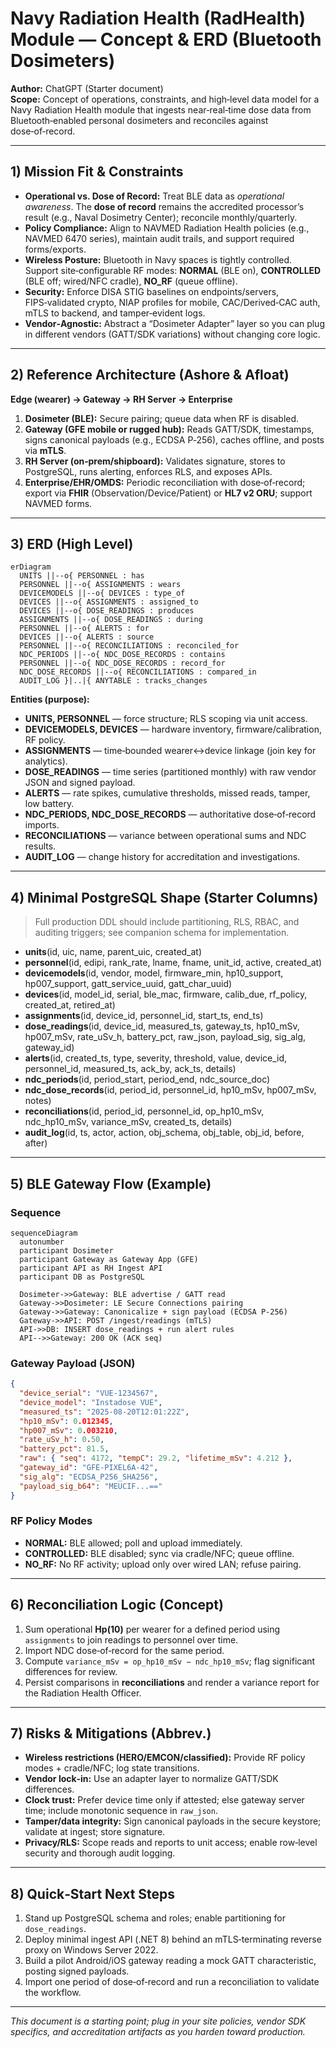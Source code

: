# Navy Radiation Health (RadHealth) Module — Concept & ERD (Bluetooth Dosimeters)

**Author:** ChatGPT (Starter document)  
**Scope:** Concept of operations, constraints, and high‑level data model for a Navy Radiation Health module that ingests near‑real‑time dose data from Bluetooth‑enabled personal dosimeters and reconciles against dose‑of‑record.

---

## 1) Mission Fit & Constraints

- **Operational vs. Dose of Record:** Treat BLE data as *operational awareness*. The **dose of record** remains the accredited processor’s result (e.g., Naval Dosimetry Center); reconcile monthly/quarterly.  
- **Policy Compliance:** Align to NAVMED Radiation Health policies (e.g., NAVMED 6470 series), maintain audit trails, and support required forms/exports.  
- **Wireless Posture:** Bluetooth in Navy spaces is tightly controlled. Support site‑configurable RF modes: **NORMAL** (BLE on), **CONTROLLED** (BLE off; wired/NFC cradle), **NO_RF** (queue offline).  
- **Security:** Enforce DISA STIG baselines on endpoints/servers, FIPS‑validated crypto, NIAP profiles for mobile, CAC/Derived‑CAC auth, mTLS to backend, and tamper‑evident logs.  
- **Vendor‑Agnostic:** Abstract a “Dosimeter Adapter” layer so you can plug in different vendors (GATT/SDK variations) without changing core logic.

---

## 2) Reference Architecture (Ashore & Afloat)

**Edge (wearer) → Gateway → RH Server → Enterprise**

1. **Dosimeter (BLE):** Secure pairing; queue data when RF is disabled.  
2. **Gateway (GFE mobile or rugged hub):** Reads GATT/SDK, timestamps, signs canonical payloads (e.g., ECDSA P‑256), caches offline, and posts via **mTLS**.  
3. **RH Server (on‑prem/shipboard):** Validates signature, stores to PostgreSQL, runs alerting, enforces RLS, and exposes APIs.  
4. **Enterprise/EHR/OMDS:** Periodic reconciliation with dose‑of‑record; export via **FHIR** (Observation/Device/Patient) or **HL7 v2 ORU**; support NAVMED forms.

---

## 3) ERD (High Level)

```mermaid
erDiagram
  UNITS ||--o{ PERSONNEL : has
  PERSONNEL ||--o{ ASSIGNMENTS : wears
  DEVICEMODELS ||--o{ DEVICES : type_of
  DEVICES ||--o{ ASSIGNMENTS : assigned_to
  DEVICES ||--o{ DOSE_READINGS : produces
  ASSIGNMENTS ||--o{ DOSE_READINGS : during
  PERSONNEL ||--o{ ALERTS : for
  DEVICES ||--o{ ALERTS : source
  PERSONNEL ||--o{ RECONCILIATIONS : reconciled_for
  NDC_PERIODS ||--o{ NDC_DOSE_RECORDS : contains
  PERSONNEL ||--o{ NDC_DOSE_RECORDS : record_for
  NDC_DOSE_RECORDS ||--o{ RECONCILIATIONS : compared_in
  AUDIT_LOG }|..|{ ANYTABLE : tracks_changes
```

**Entities (purpose):**
- **UNITS, PERSONNEL** — force structure; RLS scoping via unit access.  
- **DEVICEMODELS, DEVICES** — hardware inventory, firmware/calibration, RF policy.  
- **ASSIGNMENTS** — time‑bounded wearer↔device linkage (join key for analytics).  
- **DOSE_READINGS** — time series (partitioned monthly) with raw vendor JSON and signed payload.  
- **ALERTS** — rate spikes, cumulative thresholds, missed reads, tamper, low battery.  
- **NDC_PERIODS, NDC_DOSE_RECORDS** — authoritative dose‑of‑record imports.  
- **RECONCILIATIONS** — variance between operational sums and NDC results.  
- **AUDIT_LOG** — change history for accreditation and investigations.

---

## 4) Minimal PostgreSQL Shape (Starter Columns)

> Full production DDL should include partitioning, RLS, RBAC, and auditing triggers; see companion schema for implementation.

- **units**(id, uic, name, parent_uic, created_at)  
- **personnel**(id, edipi, rank_rate, lname, fname, unit_id, active, created_at)  
- **devicemodels**(id, vendor, model, firmware_min, hp10_support, hp007_support, gatt_service_uuid, gatt_char_uuid)  
- **devices**(id, model_id, serial, ble_mac, firmware, calib_due, rf_policy, created_at, retired_at)  
- **assignments**(id, device_id, personnel_id, start_ts, end_ts)  
- **dose_readings**(id, device_id, measured_ts, gateway_ts, hp10_mSv, hp007_mSv, rate_uSv_h, battery_pct, raw_json, payload_sig, sig_alg, gateway_id)  
- **alerts**(id, created_ts, type, severity, threshold, value, device_id, personnel_id, measured_ts, ack_by, ack_ts, details)  
- **ndc_periods**(id, period_start, period_end, ndc_source_doc)  
- **ndc_dose_records**(id, period_id, personnel_id, hp10_mSv, hp007_mSv, notes)  
- **reconciliations**(id, period_id, personnel_id, op_hp10_mSv, ndc_hp10_mSv, variance_mSv, created_ts, details)  
- **audit_log**(id, ts, actor, action, obj_schema, obj_table, obj_id, before, after)

---

## 5) BLE Gateway Flow (Example)

### Sequence

```mermaid
sequenceDiagram
  autonumber
  participant Dosimeter
  participant Gateway as Gateway App (GFE)
  participant API as RH Ingest API
  participant DB as PostgreSQL

  Dosimeter->>Gateway: BLE advertise / GATT read
  Gateway->>Dosimeter: LE Secure Connections pairing
  Gateway->>Gateway: Canonicalize + sign payload (ECDSA P‑256)
  Gateway->>API: POST /ingest/readings (mTLS)
  API->>DB: INSERT dose_readings + run alert rules
  API-->>Gateway: 200 OK (ACK seq)
```

### Gateway Payload (JSON)
```json
{
  "device_serial": "VUE-1234567",
  "device_model": "Instadose VUE",
  "measured_ts": "2025-08-20T12:01:22Z",
  "hp10_mSv": 0.012345,
  "hp007_mSv": 0.003210,
  "rate_uSv_h": 0.50,
  "battery_pct": 81.5,
  "raw": { "seq": 4172, "tempC": 29.2, "lifetime_mSv": 4.212 },
  "gateway_id": "GFE-PIXEL6A-42",
  "sig_alg": "ECDSA_P256_SHA256",
  "payload_sig_b64": "MEUCIF...=="
}
```

### RF Policy Modes

- **NORMAL:** BLE allowed; poll and upload immediately.  
- **CONTROLLED:** BLE disabled; sync via cradle/NFC; queue offline.  
- **NO_RF:** No RF activity; upload only over wired LAN; refuse pairing.

---

## 6) Reconciliation Logic (Concept)

1. Sum operational **Hp(10)** per wearer for a defined period using `assignments` to join readings to personnel over time.  
2. Import NDC dose‑of‑record for the same period.  
3. Compute `variance_mSv = op_hp10_mSv − ndc_hp10_mSv`; flag significant differences for review.  
4. Persist comparisons in **reconciliations** and render a variance report for the Radiation Health Officer.

---

## 7) Risks & Mitigations (Abbrev.)

- **Wireless restrictions (HERO/EMCON/classified):** Provide RF policy modes + cradle/NFC; log state transitions.  
- **Vendor lock‑in:** Use an adapter layer to normalize GATT/SDK differences.  
- **Clock trust:** Prefer device time only if attested; else gateway server time; include monotonic sequence in `raw_json`.  
- **Tamper/data integrity:** Sign canonical payloads in the secure keystore; validate at ingest; store signature.  
- **Privacy/RLS:** Scope reads and reports to unit access; enable row‑level security and thorough audit logging.

---

## 8) Quick‑Start Next Steps

1. Stand up PostgreSQL schema and roles; enable partitioning for `dose_readings`.  
2. Deploy minimal ingest API (.NET 8) behind an mTLS‑terminating reverse proxy on Windows Server 2022.  
3. Build a pilot Android/iOS gateway reading a mock GATT characteristic, posting signed payloads.  
4. Import one period of dose‑of‑record and run a reconciliation to validate the workflow.

---

*This document is a starting point; plug in your site policies, vendor SDK specifics, and accreditation artifacts as you harden toward production.*
